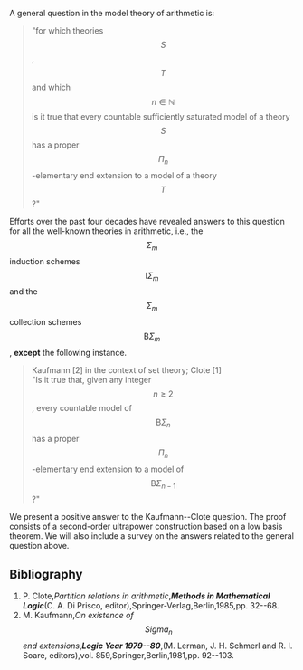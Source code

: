 


A general question in the model theory of arithmetic is:

> "for which theories $$S$$, $$T$$ and which $$n\in\mathbb N$$ is it true
> that every countable sufficiently saturated model of a theory $$S$$
> has a proper $$\Pi_n$$-elementary end extension
> to a model of a theory $$T$$?"

Efforts over the past four decades have revealed answers
 to this question for all the well-known theories in arithmetic,
  i.e., the $$\Sigma_m$$ induction schemes $$\mathrm I\Sigma_m$$ and
        the $$\Sigma_m$$ collection schemes $$\mathrm B\Sigma_m$$,
 **except** the following instance.

> Kaufmann [2] in the context of set theory; Clote [1]  
> "Is it true that, given any integer $$n\geqslant2$$,
> every countable model of $$\mathrm B\Sigma_n$$
> has a proper $$\Pi_n$$-elementary end extension
> to a model of $$\mathrm B\Sigma_{n-1}$$?"

We present a positive answer to the Kaufmann--Clote question.
The proof consists of a second-order ultrapower construction
 based on a low basis theorem. We will also include a survey on the answers related to the general question above.
 
## Bibliography








1. P. Clote,_Partition relations in arithmetic_,**_Methods in Mathematical Logic_**(C. A. Di Prisco, editor),Springer-Verlag,Berlin,1985,pp. 32--68.
2. M. Kaufmann,_On existence of $$Sigma_n$$ end extensions_,**_Logic Year 1979--80_**,(M. Lerman, J. H. Schmerl and R. I. Soare, editors),vol. 859,Springer,Berlin,1981,pp. 92--103.




